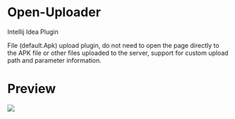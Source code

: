 # Open-Uploader

Intellij Idea Plugin

File (default.Apk) upload plugin, do not need to open the page directly to the APK file or other files uploaded to the server, support for custom upload path and parameter information.

# Preview

![](http://fingerart.qiniudn.com/2016-10-12-open_uploader_preview.gif)

